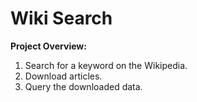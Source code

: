 # Wiki Search

<b>Project Overview:</b>
1. Search for a keyword on the Wikipedia.
2. Download articles.
3. Query the downloaded data.
